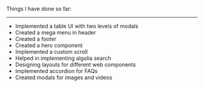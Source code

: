 Things I have done so far:
****

* Implemented a table UI with two levels of modals
* Created a mega menu in header
* Created a footer
* Created a hero component
* Implemented a custom scroll
* Helped in implementing algolia search
* Designing layouts for different web components
* Implemented accordion for FAQs
* Created modals for images and videos

